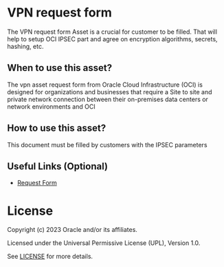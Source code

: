 # VPN request form
 
The VPN request form Asset is a crucial for customer to be filled. That will help to setup OCI IPSEC part and agree on encryption algorithms, secrets, hashing, etc.
## When to use this asset?
 

The vpn asset request form from Oracle Cloud Infrastructure (OCI) is designed for organizations and businesses that require a Site to site and private network connection between their on-premises data centers or network environments and OCI
 
## How to use this asset?
 
This document must be filled by customers with the IPSEC parameters
 
## Useful Links (Optional)

- [Request Form](files/template%20OCI%20Site-to-Site%20VPN%20Request%20Form_v1.1.xlsx)

 
# License
 
Copyright (c) 2023 Oracle and/or its affiliates.
 
Licensed under the Universal Permissive License (UPL), Version 1.0.
 
See [LICENSE](https://github.com/oracle-devrel/technology-engineering/blob/folder-structure/LICENSE) for more details.